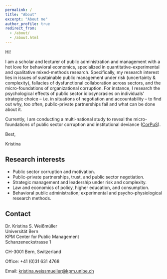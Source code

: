 ```yaml
---
permalink: /
title: "About"
excerpt: "About me"
author_profile: true
redirect_from: 
  - /about/
  - /about.html
---
```


Hi!

I am a scholar and lecturer of public administration and management with a hot love for behavioral economics, specialized in quantitative-experimental and qualitative mixed-methods research. Specifically, my research interest lies in issues of sustainable public management under risk (uncertainty & complexity), fallacies of dysfunctional collaboration across sectors, and the micro-foundations of organizational corruption. For instance, I research the psychological effects of public sector idiosyncrasies on individuals’ strategic choice – i.e. in situations of negotiation and accountability – to find out why, too often, public-private partnerships fail and what can be done about it.

Currently, I am conducting a multi-national study to reveal the micro-foundations of public sector corruption and institutional deviance (<a href="http://www.corpus-project.org/" title="http://www.corpus-project.org/" style="text-decoration:underline;" target="_blank" >CorPuS</a>).

Best,

Kristina

 

Research interests
-------------------
* Public sector corruption and motivation.
* Public-private partnerships, trust, and public sector negotiation.
* Strategic management and leadership under risk and complexity.
* Law and economics of policy, higher education, and consumption.
* Behavioral public administration; experimental and psycho-physiological research methods.

 

Contact
--------
Dr. Kristina S. Weißmüller <br>
Universität Bern <br>
KPM Center for Public Management <br>
Schanzeneckstrasse 1 <br>

CH-3001 Bern, Switzerland

Office: +41 (0)31 631 4768

Email: <a href="mailto:kristina.weissmueller@kpm.unibe.ch">kristina.weissmueller@kpm.unibe.ch</a>

